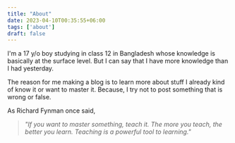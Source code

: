 ```yaml
---
title: "About"
date: 2023-04-10T00:35:55+06:00
tags: ['about']
draft: false
---
```


I'm a 17 y/o boy studying in class 12 in Bangladesh whose knowledge is basically at the surface level. But I can say that I have more knowledge than I had yesterday.

The reason for me making a blog is to learn more about stuff I already kind of know it or want to master it. Because, I try not to post something that is wrong or false.

As Richard Fynman once said,

> *"If you want to master something, teach it.
The more you teach, the better you learn.
Teaching is a powerful tool to learning."*
